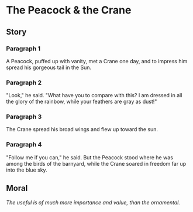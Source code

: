 
# The Peacock & the Crane

## Story


### Paragraph 1

A Peacock, puffed up with vanity, met a Crane one day, and to impress him spread his gorgeous tail in the Sun.



### Paragraph 2

"Look," he said. "What have you to compare with this? I am dressed in all the glory of the rainbow, while your feathers are gray as dust!"



### Paragraph 3

The Crane spread his broad wings and flew up toward the sun.



### Paragraph 4

"Follow me if you can," he said. But the Peacock stood where he was among the birds of the barnyard, while the Crane soared in freedom far up into the blue sky.



## Moral

_The useful is of much more importance and value, than the ornamental._

